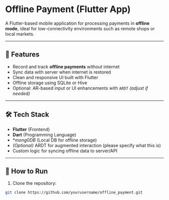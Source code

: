 # Offline Payment (Flutter App)

A Flutter-based mobile application for processing payments in **offline mode**, ideal for low-connectivity environments such as remote shops or local markets.

---

## 🚀 Features

- Record and track **offline payments** without internet
- Sync data with server when internet is restored
- Clean and responsive UI built with Flutter
- Offline storage using SQLite or Hive
- Optional: AR-based input or UI enhancements with `ARDT` *(adjust if needed)*

---

## 🛠️ Tech Stack

- **Flutter** (Frontend)
- **Dart** (Programming Language)
- **mong0DB* (Local DB for offline storage)
- *(Optional)* ARDT for augmented interaction (please specify what this is)
- Custom logic for syncing offline data to server/API

---

## 📲 How to Run

1. Clone the repository:

```bash
git clone https://github.com/yourusername/offline_payment.git
